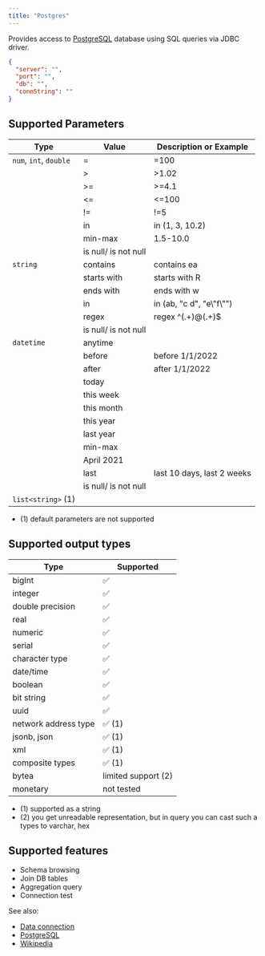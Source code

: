 ```yaml
---
title: "Postgres"
---
```


Provides access to [PostgreSQL](https://www.postgresql.org/) database using SQL queries via JDBC driver.

```json
{
  "server": "",
  "port": "",
  "db": "",
  "connString": ""
}
```

## Supported Parameters

| Type                   | Value                | Description or Example     |
|------------------------|----------------------|----------------------------|
| `num`, `int`, `double` | =                    | =100                       |
|                        | >                    | >1.02                      |
|                        | >=                   | >=4.1                      |
|                        | <=                   | <=100                      |
|                        | !=                   | !=5                        |
|                        | in                   | in (1, 3, 10.2)            |
|                        | min-max              | 1.5-10.0                   |
|                        | is null/ is not null |                            |
| `string`               | contains             | contains ea                |
|                        | starts with          | starts with R              |
|                        | ends with            | ends with w                |
|                        | in                   | in (ab, "c d", "e\\"f\\"") |
|                        | regex                | regex ^(.+)@(.+)$          |
|                        | is null/ is not null |                            |
| `datetime`             | anytime              |                            |
|                        | before               | before 1/1/2022            |
|                        | after                | after 1/1/2022             |
|                        | today                |                            |
|                        | this week            |                            |
|                        | this month           |                            |
|                        | this year            |                            |
|                        | last year            |                            |
|                        | min-max              |                            |
|                        | April 2021           |                            |
|                        | last                 | last 10 days, last 2 weeks |
|                        | is null/ is not null |                            |
| `list<string>` (1)     |                      |                            |

* (1) default parameters are not supported

## Supported output types

| Type                 | Supported              |
|----------------------|------------------------|
| bigInt               | :white_check_mark:     |
| integer              | :white_check_mark:     |
| double precision     | :white_check_mark:     |
| real                 | :white_check_mark:     |
| numeric              | :white_check_mark:     |
| serial               | :white_check_mark:     |
| character type       | :white_check_mark:     |
| date/time            | :white_check_mark:     |
| boolean              | :white_check_mark:     |
| bit string           | :white_check_mark:     |
| uuid                 | :white_check_mark:     |
| network address type | :white_check_mark: (1) |
| jsonb, json          | :white_check_mark: (1) |
| xml                  | :white_check_mark: (1) |
| composite types      | :white_check_mark: (1) |
| bytea                | limited support    (2) |
| monetary             | not tested             |

* (1) supported as a string
* (2) you get unreadable representation, but in query you can cast such a types to varchar, hex

## Supported features

* Schema browsing
* Join DB tables
* Aggregation query
* Connection test

See also:

* [Data connection](../../access.md#data-connection)
* [PostgreSQL](https://www.postgresql.org/)
* [Wikipedia](https://en.wikipedia.org/wiki/PostgreSQL)
